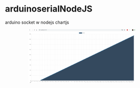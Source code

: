 # arduinoserialNodeJS
arduino socket w nodejs chartjs 



<p align="center">
  <img src="https://github.com/cesarazocar/arduinoserialNodeJS/blob/master/arduino%20preview.png" width="350">
</p>
